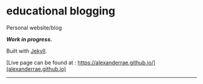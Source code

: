 # educational blogging

Personal website/blog

***Work in progress.***

Built with [Jekyll](https://github.com/jekyll/jekyll/).

[Live page can be found at : https://alexanderrae.github.io/](alexanderrae.github.io)

***

